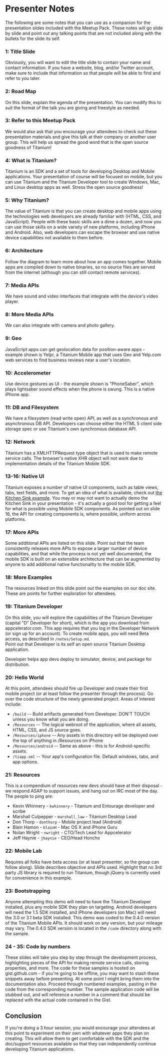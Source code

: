 # Presenter Notes

The following are some notes that you can use as a companion for the presentation slides
included with the Meetup Pack.  These notes will go slide by slide and point out any talking
points that are not included along with the bullets for the slide its self.

### 1: Title Slide

Obviously, you will want to edit the title slide to contain your name and contact information.
If you have a website, blog, and/or Twitter account, make sure to include that information so
that people will be able to find and refer to you later.

### 2: Road Map

On this slide, explain the agenda of the presentation.  You can modify this to suit the format
of the talk you are giving and freestyle as needed.

### 3: Refer to this Meetup Pack

We would also ask that you encourage your attendees to check out these presentation materials
and give this talk at their company or another user group.  This will help us spread the good
word that is the open source goodness of Titanium!

### 4: What is Titanium?

Titanium is an SDK and a set of tools for developing Desktop and Mobile applications.  Your presentation
of course will be focused on mobile, but you can use Titanium and the Titanium Developer tool to create
Windows, Mac, and Linux desktop apps as well.  Stress the open source goodness!

### 5: Why Titanium?

The value of Titanium is that you can create desktop and mobile apps using the technologies web
developers are already familiar with (HTML, CSS, and JavaScript).  People with these basic skills
are a dime a dozen, and now you can use those skills on a wide variety of new platforms, including
iPhone and Android.  Also, web developers can escape the browser and use native device capabilities
not available to them before.

### 6: Architecture

Follow the diagram to learn more about how an app comes together.  Mobile apps are compiled down
to native binaries, so no source files are served from the internet (although you can still contact
remote services).

### 7: Media APIs

We have sound and video interfaces that integrate with the device's video player.

### 8: More Media APIs

We can also integrate with camera and photo gallery.

### 9: Geo

JavaScript apps can get geolocation data for position-aware apps - example shown is Yelpr,
a Titanium Mobile app that uses Geo and Yelp.com web services to find business reviews near a
user's location.

### 10: Accelerometer

Use device gestures as UI - the example shown is "PhoneSaber", which plays lightsaber sound effects
when the phone is swung.  This is a native iPhone app.

### 11: DB and Filesystem

We have a filesystem (read write open) API, as well as a synchronous and asynchronous DB API.  Developers
can choose either the HTML 5 client side storage spec or use Titanium's own synchronous database API.

### 12: Network

Titanium has a XMLHTTPRequest type object that is used to make remote service calls.  The browser's native
XHR object will not work due to implementation details of the Titanium Mobile SDK.

### 13-16: Native UI

Titanium exposes a number of native UI components, such as table views, tabs, text fields, and more.  To
get an idea of what is available, check out [the Kitchen Sink example](http://github.com/kwhinnery/KitchenSink).
You may or may not want to actually demo the Kitchen Sink in your presentation - it's actually a good tool
for getting a feel for what is possible using Mobile SDK components.  As pointed out on slide 16, the API
for creating components is, where possible, uniform across platforms.

### 17: More APIs

Some additional APIs are listed on this slide.  Point out that the team consistently releases more APIs
to expose a larger number of device capabilities, and that while the process is not yet well documented,
the mobile SDK is built on an extensible architecture that can be augmented by anyone to add additional
native functionality to the mobile SDK.

### 18: More Examples

The resources linked on this slide point out the examples on our doc site.  These are points for further
exploration for attendees.

### 19: Titanium Developer

On this slide, you will explore the capabilities of the Titanium Developer (capital "D" Developer for short), 
which is the app you download from appcelerator.com.  This app requires that you log in the Developer Network 
(or sign up for an account).  To create mobile apps, you will need Beta access, as described in `/notes/Setup.md`.  
Point out that Developer is its self an open source Titanium Desktop application.

Developer helps app devs deploy to simulator, device, and package for distribution.  

### 20: Hello World

At this point, attendees should fire up Developer and create their first mobile project (or at least follow the
presenter through the process).  Go over the code structure of the newly generated project.  Areas of interest
include:

- `/build` -- Build artifacts generated from Developer.  DON'T TOUCH unless you know what you are doing.
- `/Resources` -- The logical webroot of the application, where all assets, HTML, CSS, and JS source goes.
- `/Resources/iphone` -- Any assets in this directory will be deployed over the top of anything in /Resources on iPhone
- `/Resources/android` -- Same as above - this is for Android-specific assets. 
- `/tiapp.xml` -- Your app's configuration file.  Default windows, tabs, and app options.

### 21: Resources

This is a compendium of resources new devs should have at their disposal - we respond ASAP to support issues,
and hang out on IRC most of the day.  The people to ping are:

- Kevin Whinnery - `kwhinnery` - Titanium and Entourage developer and scribe
- Marshall Culpepper - `marshall_law` - Titanium Desktop Lead
- Don Thorp - `donthorp` - Mobile project lead (Android)
- Blain Hamon - `blainH` - Mac OS X and iPhone Guru
- Nolan Wright - `nwright` - CTO/Tech Lead for Appcelerator
- Jeff Haynie - `jhaynie` - CEO/Head Honcho

### 22: Mobile Lab

Requires all folks have beta access (or at least presenter, so the group can follow along).  Slide describes objective
and APIs used.  Highlight that no 3rd party JS library is required to run Titanium, though jQuery is currently
used for convenience in this example.

### 23: Bootstrapping

Anyone attempting this demo will need to have the Titanium Developer installed, plus any mobile SDK they plan on
targeting.  Android developers will need the 1.5 SDK installed, and iPhone developers (on Mac) will need the 3.0 or
3.1 beta SDK installed.  This demo was coded to the 0.4.0 version of the Titanium Mobile APIs.  It should work on
any version, but your mileage may vary.  The 0.4.0 SDK version is located in the `/code` directory along with the sample.

### 24 - 35: Code by numbers

These slides will take you step by step through the development process, highlighting pieces of the API for making remote
service calls, storing properties, and more.  The code for these samples is hosted on gist.github.com - if you're going
to be offline, you may want to stash these snippets away before presenting.  At some point I might bring them into the
documentation also.  Proceed through numbered examples, pasting in the code from the corresponding number.  The sample
application code will be stubbed out, and will reference a number in a comment that should be replaced with the actual 
code contained in the Gist.

## Conclusion

If you're doing a 3 hour session, you would encourage your attendees at this point to experiment on their own
with whatever apps they plan on creating.  This will allow them to get comfortable with the SDK and the doc/support
resources available so that they can independently continue developing Titanium applications.